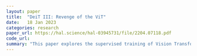 ```yaml
---
layout: paper
title:  "DeiT III: Revenge of the ViT"
date:   18 Jan 2023
categories: research
paper_url: https://hal.science/hal-03945731/file/2204.07118.pdf
code_url: 
summary: "This paper explores the supervised training of Vision Transformers (ViTs) using a simplified training approach adapted from ResNet-50 that includes a novel data-augmentation method with just 3 augmentations. The study demonstrates that this method significantly improves ViTs' performance in image classification, transfer learning, and semantic segmentation over previous supervised training techniques. Moreover, it shows ViTs' performance can match newer architectures, providing a new benchmark for evaluating self-supervised methods on ViTs."
---
```


